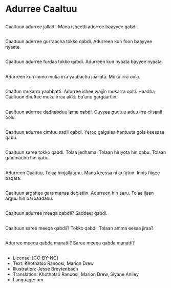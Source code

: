 # Adurree Caaltuu

##
Caaltuun adurree
jallatti.
Mana isheetti aderree
baayyee qabdi.

##
Caaltuun aderree
gurraacha tokko qabdi.
Adurreen kun foon
baayyee nyaata.

##
Caaltuun adurree
furdaa tokko qabdi.
Adurreen kun nyaata
bayyee nyaata.

##
Adurreen kun immo
muka irra yaabachu
jaallata.
Muka irra oola.

##
Caaltun mukarra
yaabbatti.
Adurree ishee wajjin
mukarra oolti.
Haadha Caaltuun
dhuftee muka irraa
akka bu'anu
gargaartiin.

##
Caaltuun adurree
dadhabduu lama qabdi.
Guyyaa guutuu aduu
irra ciisanii oolu.

##
Caaltuun adurree
cimtuu sadii qabdi.
Yeroo galgalaa hantuuta
gola keessaa qabu.

##
Caaltuun saree tokko
qabdi.
Tolaa jedhama.
Tolaan hiriyota hin
qabu.
Tolaan gammachu hin
qabu.

##
Adurreen Caaltuu, Tolaa
hinjallatanu. Mana
keessa ni ari'atun.
Innis fiigee baqata.

##
Caaltuun argattee gara
manaa debistiin.
Adurreen hin aaru.
Tolaa ijaan arguu hin
barbaadanu.

##
Caaltuun adurree
meeqa qabdii?
Saddeet qabdi.

##
Caaltuun saree meeqa
qabdii?
Tokko qabdi.
Tolaan amma eessa
jiraa?

##
Adurree meeqa qabda manatti?
Saree meeqa qabda manatti?

##
* License: [CC-BY-NC]
* Text: Khothatso Ranoosi, Marion Drew
* Illustration: Jesse Breytenbach
* Translation: Khothatso Ranoosi, Marion Drew, Siyane Aniley
* Language: om
